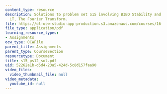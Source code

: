 ```yaml
---
content_type: resource
description: Solutions to problem set S15 involving BIBO Stability and the Bilateral
  LT, The Fourier Transform.
file: https://ol-ocw-studio-app-production.s3.amazonaws.com/courses/16-01-unified-engineering-i-ii-iii-iv-fall-2005-spring-2006/52262a1bd5d423a5424d5c8d157faa90_s15_ps12_sol.pdf
file_type: application/pdf
learning_resource_types:
- Assignments
ocw_type: OCWFile
parent_title: Assignments
parent_type: CourseSection
resourcetype: Document
title: s15_ps12_sol.pdf
uid: 52262a1b-d5d4-23a5-424d-5c8d157faa90
video_files:
  video_thumbnail_file: null
video_metadata:
  youtube_id: null
---
```

